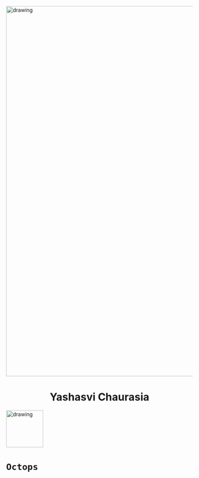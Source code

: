 
<img align="center" src="https://rook.io/images/index-what-is-rook.svg" alt="drawing" width="1000"/>
<div align="center">
<h1>Yashasvi Chaurasia</h1> 
</div>
<img align="center" src="https://github.githubassets.com/images/mona-loading-default.gif" alt="drawing" width="100"/>

# `Octops`
